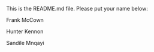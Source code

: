This is the README.md file. Please put your name below:

Frank McCown

Hunter Kennon

Sandile Mnqayi
